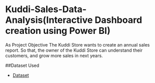 # Kuddi-Sales-Data-Analysis(Interactive Dashboard creation using Power BI)
As Project Objective
The Kuddi Store wants to create an annual sales report. So that, the owner of the Kuddi Store can understand their customers, and grow more sales in next years.

##Dataset Used
- <a href="https://github.com/shrustijasani/Data_Analsis_Dashboard/blob/main/Kuddi%20Sales.xlsx">Dataset</a>
